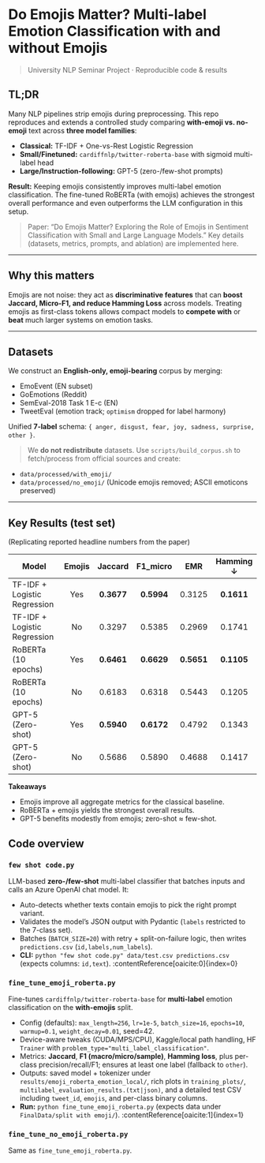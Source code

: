 # Do Emojis Matter? Multi-label Emotion Classification with and without Emojis

> University NLP Seminar Project · Reproducible code & results  

## TL;DR
Many NLP pipelines strip emojis during preprocessing. This repo reproduces and extends a controlled study comparing **with-emoji vs. no-emoji** text across **three model families**:
- **Classical:** TF-IDF + One-vs-Rest Logistic Regression  
- **Small/Finetuned:** `cardiffnlp/twitter-roberta-base` with sigmoid multi-label head  
- **Large/Instruction-following:** GPT-5 (zero-/few-shot prompts)

**Result:** Keeping emojis consistently improves multi-label emotion classification. The fine-tuned RoBERTa (with emojis) achieves the strongest overall performance and even outperforms the LLM configuration in this setup.

> Paper: “Do Emojis Matter? Exploring the Role of Emojis in Sentiment Classification with Small and Large Language Models.”
> Key details (datasets, metrics, prompts, and ablation) are implemented here.

---

## Why this matters
Emojis are not noise: they act as **discriminative features** that can **boost Jaccard, Micro-F1, and reduce Hamming Loss** across models. Treating emojis as first-class tokens allows compact models to **compete with** or **beat** much larger systems on emotion tasks.

---

## Datasets
We construct an **English-only, emoji-bearing** corpus by merging:
- EmoEvent (EN subset)
- GoEmotions (Reddit)
- SemEval-2018 Task 1 E-c (EN)
- TweetEval (emotion track; `optimism` dropped for label harmony)

Unified **7-label** schema: `{ anger, disgust, fear, joy, sadness, surprise, other }`.

> We **do not redistribute** datasets. Use `scripts/build_corpus.sh` to fetch/process from official sources and create:
- `data/processed/with_emoji/`  
- `data/processed/no_emoji/` (Unicode emojis removed; ASCII emoticons preserved)

---

## Key Results (test set)
(Replicating reported headline numbers from the paper)

| Model                       | Emojis | Jaccard | F1_micro | EMR  | Hamming ↓ |
|----------------------------|:------:|:-------:|:--------:|:----:|:---------:|
| TF-IDF + Logistic Regression |  Yes  | **0.3677** | **0.5994** | 0.3125 | **0.1611** |
| TF-IDF + Logistic Regression |   No  | 0.3297 | 0.5385 | 0.2969 | 0.1741 |
| RoBERTa (10 epochs)        |  Yes  | **0.6461** | **0.6629** | **0.5651** | **0.1105** |
| RoBERTa (10 epochs)        |   No  | 0.6183 | 0.6318 | 0.5443 | 0.1205 |
| GPT-5 (Zero-shot)          |  Yes  | **0.5940** | **0.6172** | 0.4792 | 0.1343 |
| GPT-5 (Zero-shot)          |   No  | 0.5686 | 0.5890 | 0.4688 | 0.1417 |

**Takeaways**
- Emojis improve all aggregate metrics for the classical baseline.  
- RoBERTa + emojis yields the strongest overall results.  
- GPT-5 benefits modestly from emojis; zero-shot ≈ few-shot.

## Code overview

### `few shot code.py`
LLM-based **zero-/few-shot** multi-label classifier that batches inputs and calls an Azure OpenAI chat model. It:
- Auto-detects whether texts contain emojis to pick the right prompt variant.
- Validates the model’s JSON output with Pydantic (`labels` restricted to the 7-class set).
- Batches (`BATCH_SIZE=20`) with retry + split-on-failure logic, then writes `predictions.csv` (`id,labels,num_labels`).
- **CLI:** `python "few shot code.py" data/test.csv predictions.csv`  (expects columns: `id,text`). :contentReference[oaicite:0]{index=0}

### `fine_tune_emoji_roberta.py`
Fine-tunes `cardiffnlp/twitter-roberta-base` for **multi-label** emotion classification on the **with-emojis** split.
- Config (defaults): `max_length=256`, `lr=1e-5`, `batch_size=16`, `epochs=10`, `warmup=0.1`, `weight_decay=0.01`, seed=42.
- Device-aware tweaks (CUDA/MPS/CPU), Kaggle/local path handling, HF `Trainer` with `problem_type="multi_label_classification"`.
- Metrics: **Jaccard**, **F1 (macro/micro/sample)**, **Hamming loss**, plus per-class precision/recall/F1; ensures at least one label (fallback to `other`).
- Outputs: saved model + tokenizer under `results/emoji_roberta_emotion_local/`, rich plots in `training_plots/`, 
  `multilabel_evaluation_results.(txt|json)`, and a detailed test CSV including `tweet_id`, `emojis`, and per-class binary columns.  
- **Run:** `python fine_tune_emoji_roberta.py` (expects data under `FinalData/split with emoji/`). :contentReference[oaicite:1]{index=1}

### `fine_tune_no_emoji_roberta.py`
Same as `fine_tune_emoji_roberta.py`.

